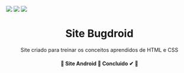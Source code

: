 <img src="https://img.shields.io/static/v1?label=Version&message=1.9&color=008000&style=for-the-badge&logo=android"/> <img src="https://img.shields.io/static/v1?label=HTML&message=Use&color=E34F26&style=forthe-badge&logo=html5"/> <img src="https://img.shields.io/static/v1?label=CSS&message=Use&color=1572B6&style=for-the-badge&logo=css3"/> 

<h1 align="center">Site Bugdroid</h1>
<p align="center">Site criado para treinar os conceitos aprendidos de HTML e CSS</p>

<h4 align="center"> 
	🚧  Site Android 🚀 Concluido ✔ 🚧
</h4>
